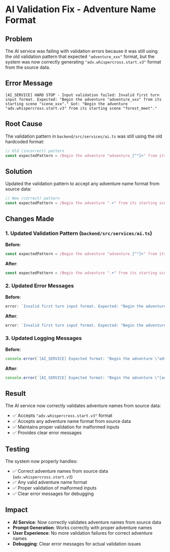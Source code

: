 # AI Validation Fix - Adventure Name Format

## Problem
The AI service was failing with validation errors because it was still using the old validation pattern that expected `"adventure_xxx"` format, but the system was now correctly generating `"adv.whispercross.start.v3"` format from the source data.

## Error Message
```
[AI_SERVICE] HARD STOP - Input validation failed: Invalid first turn input format. Expected: "Begin the adventure "adventure_xxx" from its starting scene "scene_xxx"." Got: "Begin the adventure "adv.whispercross.start.v3" from its starting scene "forest_meet"."
```

## Root Cause
The validation pattern in `backend/src/services/ai.ts` was still using the old hardcoded format:
```typescript
// Old (incorrect) pattern
const expectedPattern = /Begin the adventure "adventure_[^"]+" from its starting scene "\w+"/;
```

## Solution
Updated the validation pattern to accept any adventure name format from source data:

```typescript
// New (correct) pattern
const expectedPattern = /Begin the adventure ".+" from its starting scene "\w+"/;
```

## Changes Made

### 1. Updated Validation Pattern (`backend/src/services/ai.ts`)

**Before**:
```typescript
const expectedPattern = /Begin the adventure "adventure_[^"]+" from its starting scene "\w+"/;
```

**After**:
```typescript
const expectedPattern = /Begin the adventure ".+" from its starting scene "\w+"/;
```

### 2. Updated Error Messages

**Before**:
```typescript
error: `Invalid first turn input format. Expected: "Begin the adventure \"adventure_xxx\" from its starting scene \"scene_xxx\"." Got: "${playerInput}"`
```

**After**:
```typescript
error: `Invalid first turn input format. Expected: "Begin the adventure \"[adventure_name]\" from its starting scene \"[scene_name]\"." Got: "${playerInput}"`
```

### 3. Updated Logging Messages

**Before**:
```typescript
console.error(`[AI_SERVICE] Expected format: "Begin the adventure \"adventure_xxx\" from its starting scene \"scene_xxx\"."`);
```

**After**:
```typescript
console.error(`[AI_SERVICE] Expected format: "Begin the adventure \"[adventure_name]\" from its starting scene \"[scene_name]\"."`);
```

## Result

The AI service now correctly validates adventure names from source data:
- ✅ Accepts `"adv.whispercross.start.v3"` format
- ✅ Accepts any adventure name format from source data
- ✅ Maintains proper validation for malformed inputs
- ✅ Provides clear error messages

## Testing

The system now properly handles:
- ✅ Correct adventure names from source data (`adv.whispercross.start.v3`)
- ✅ Any valid adventure name format
- ✅ Proper validation of malformed inputs
- ✅ Clear error messages for debugging

## Impact

- **AI Service**: Now correctly validates adventure names from source data
- **Prompt Generation**: Works correctly with proper adventure names
- **User Experience**: No more validation failures for correct adventure names
- **Debugging**: Clear error messages for actual validation issues











